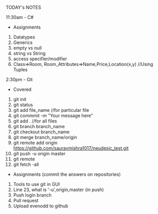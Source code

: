 TODAY's NOTES

11:30am - C#

- Assignments
1. Datatypes
2. Generics
3. empty vs null
4. string vs String
5. access specifier/modifier
6. Class=>Room, Room_Attributes=>Name,Price,Location(x,y) //Using Tuples

2:30pm - Git

- Covered
1. git init
2. git status
3. git add file_name //for particular file
4. git commmit -m "Your message here"
5. git add . //for all files
6. git branch branch_name
7. git checkout branch_name
8. git merge branch_name/origin
9. git remote add origin https://github.com/sauravmishra1017/neudesic_test.git
10. git push -u origin master
11. git remote
12. git fetch -all

- Assignments (commit the answers on repositories)
1. Tools to use git in GUI
2. Line 23, what is '-u',origin,master (in push)
3. Push login branch
4. Pull request
5. Upload evenodd to github

